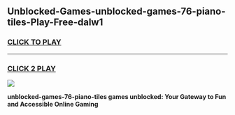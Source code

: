 
## Unblocked-Games-unblocked-games-76-piano-tiles-Play-Free-dalw1
<h3>
<a href="https://premium76.site?title=unblocked-games-76-piano-tiles&ref=18A1">CLICK TO PLAY</a></h3>
<hr>

<h3>
<a href="https://premium76.site?title=unblocked-games-76-piano-tiles&ref=18A1">CLICK 2 PLAY</a>
  
</h3>

<a href="https://premium76.site?title=unblocked-games-76-piano-tiles&ref=18A1"><img src="https://clearcache.store/games.png"></a>


**unblocked-games-76-piano-tiles games unblocked: Your Gateway to Fun and Accessible Online Gaming**
